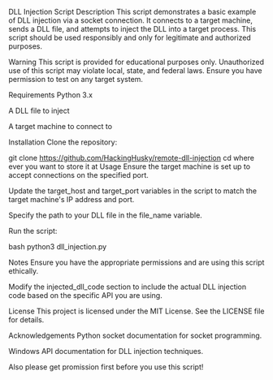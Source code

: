 DLL Injection Script
Description
This script demonstrates a basic example of DLL injection via a socket connection. It connects to a target machine, sends a DLL file, and attempts to inject the DLL into a target process. This script should be used responsibly and only for legitimate and authorized purposes.

Warning
This script is provided for educational purposes only. Unauthorized use of this script may violate local, state, and federal laws. Ensure you have permission to test on any target system.

Requirements
Python 3.x

A DLL file to inject

A target machine to connect to

Installation
Clone the repository:


git clone https://github.com/HackingHusky/remote-dll-injection
cd where ever you want to store it at
Usage
Ensure the target machine is set up to accept connections on the specified port.

Update the target_host and target_port variables in the script to match the target machine's IP address and port.

Specify the path to your DLL file in the file_name variable.

Run the script:

bash
python3 dll_injection.py


Notes
Ensure you have the appropriate permissions and are using this script ethically.

Modify the injected_dll_code section to include the actual DLL injection code based on the specific API you are using.

License
This project is licensed under the MIT License. See the LICENSE file for details.

Acknowledgements
Python socket documentation for socket programming.

Windows API documentation for DLL injection techniques.

Also please get promission first before you use this script!
